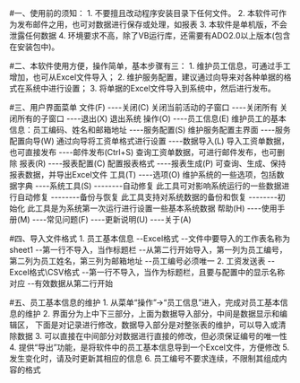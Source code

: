 #一、使用前的须知：
    1. 不要擅且改动程序安装目录下任何文件。
    2. 本软件可作为发布邮件之用，也可对数据进行保存或处理，如报表
    3. 本软件是单机版，不会泄露任何数据
    4. 环境要求不高，除了VB运行库，还需要有ADO2.0以上版本(包含在安装包中)。

#二、本软件使用方便，操作简单，基本步骤有三：
    1. 维护员工信息，可通过手工增加，也可从Excel文件导入；
    2. 维护服务配置，建议通过向导来对各种单据的格式在系统中进行设置；
    3. 将单据的Excel文件导入到系统中，然后进行发布。

#三、用户界面菜单
    文件(F)
    ----关闭(C)    		关闭当前活动的子窗口
    ----关闭所有    		关闭所有的子窗口
    ----退出(X)     		退出系统
    操作(O)
    ----员工信息(E)		维护员工的基本信息：员工编码、姓名和邮箱地址
    ----服务配置(S)		维护服务配置主界面
    ----服务配置向导(W)		通过向导将工资单格式进行设置
    ----数据导入(L)		导入工资单数据，也可直接发布
    ----邮件发布(Ctrl+S)	查询工资单数据，可进行邮件发布，也可删除
    报表(R)
    ----报表配置(C)		配置报表格式
    ----报表生成(P)		可查询、生成、保持报表数据，并导出Excel文件
    工具(T)
    ----选项(O)			维护系统的一些选项，包括数据字典
    ----系统工具(S)
    --------自动修复		此工具可对影响系统运行的一些数据进行自动修复
    --------备份与恢复		此工具支持对系统数据的备份和恢复
    --------初始化		此工具是为系统第一次运行进行设置一些基本系统数据
    帮助(H)
    ----使用手册(M)
    ----常见问题(F)
    ----更新说明(U)
    ----关于(A)

#四、导入文件格式
    1. 员工基本信息
       --Excel格式
       --文件中要导入的工作表名称为sheet1
       --第一行不导入，当作标题栏
       --从第二行开始导入，第一列为员工编号，第二列为员工姓名，第三列为邮箱地址
       --员工编号必须唯一
    2. 工资发送表
       --Excel格式\CSV格式
       --第一行不导入，当作为标题栏，且要与配置中的显示名称对应
       --有效数据从第二行开始

#五、员工基本信息的维护
    1. 从菜单“操作”->“员工信息”进入，完成对员工基本信息的维护
    2. 界面分为上中下三部分，上面为数据导入部分，中间是数据显示和编辑区，
       下面是对记录进行修改，数据导入部分是对整张表的维护，可以导入或清除数据
    3. 可以直接在中间部分对数据进行直接的修改，但必须保证编号的唯一性
    4. 提供“导出”功能，是将软件中的员工基本信息导到一个Excel文件，方便修改
    5. 发生变化时，请及时更新其相应的信息
    6. 员工编号不要求连续，不限制其组成内容的格式
